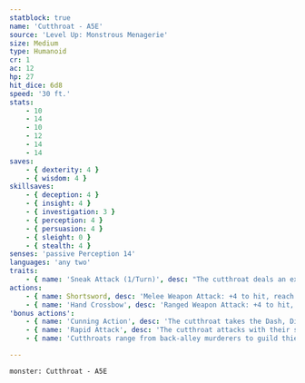```yaml
---
statblock: true
name: 'Cutthroat - A5E'
source: 'Level Up: Monstrous Menagerie'
size: Medium
type: Humanoid
cr: 1
ac: 12
hp: 27
hit_dice: 6d8
speed: '30 ft.'
stats:
    - 10
    - 14
    - 10
    - 12
    - 14
    - 14
saves:
    - { dexterity: 4 }
    - { wisdom: 4 }
skillsaves:
    - { deception: 4 }
    - { insight: 4 }
    - { investigation: 3 }
    - { perception: 4 }
    - { persuasion: 4 }
    - { sleight: 0 }
    - { stealth: 4 }
senses: 'passive Perception 14'
languages: 'any two'
traits:
    - { name: 'Sneak Attack (1/Turn)', desc: "The cutthroat deals an extra 7 (2d6) damage when they hit with a weapon attack while they have advantage on the attack, or when the cutthroat's target is within 5 feet of an ally of the cutthroat while the cutthroat doesn't have disadvantage on the attack." }
actions:
    - { name: Shortsword, desc: 'Melee Weapon Attack: +4 to hit, reach 5 ft., one target. Hit: 5 (1d6 + 2) piercing damage.' }
    - { name: 'Hand Crossbow', desc: 'Ranged Weapon Attack: +4 to hit, range 30/120 ft., one target. Hit: 5 (1d6 + 2) piercing damage.' }
'bonus actions':
    - { name: 'Cunning Action', desc: 'The cutthroat takes the Dash, Disengage, Hide, or Use an Object action.' }
    - { name: 'Rapid Attack', desc: 'The cutthroat attacks with their shortsword.' }
    - { name: 'Cutthroats range from back-alley murderers to guild thieves to dungeon delvers', desc: 'They prefer a surprise attack to a frontal assault.' }

---
```

```statblock
monster: Cutthroat - A5E
```
